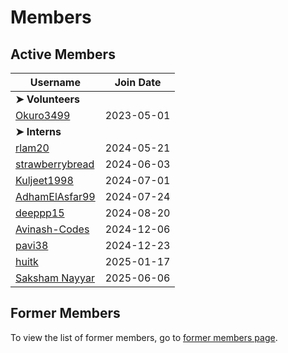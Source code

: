 # Members

## Active Members

|**Username**|**Join Date**|
|------------|-------------|
|**➤ Volunteers**||
|[Okuro3499](profiles/Okuro3499.md)| 2023-05-01 |
|**➤ Interns**||
|[rlam20](profiles/rlam20.md)|2024-05-21|
|[strawberrybread](profiles/strawberrybread.md)|2024-06-03|
|[Kuljeet1998](profiles/Kuljeet1998.md)|2024-07-01|
|[AdhamElAsfar99](profiles/AdhamElAsfar99.md)|2024-07-24|
|[deeppp15](profiles/deeppp15.md)|2024-08-20|
|[Avinash-Codes](profiles/Avinash-Codes.md)|2024-12-06|
|[pavi38](profiles/pavi38.md)|2024-12-23|
|[huitk](profiles/huitk.md)|2025-01-17|
|[Saksham Nayyar](profiles/Sakshamnayyar.md)|2025-06-06|

## Former Members

To view the list of former members, go to [former members page](mi-former-members.md).
